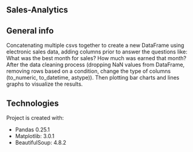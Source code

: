 ## Sales-Analytics

## General info

Concatenating multiple csvs together to create a new DataFrame using electronic sales data, adding columns prior to answer the questions like: What was the best month for sales? How much was earned that month?  
After the data cleaning process (dropping NaN values from DataFrame, removing rows based on a condition, 
change the type of columns (to_numeric, to_datetime, astype)). Then plotting bar charts and lines graphs to visualize the results.
  


## Technologies
Project is created with:

* Pandas 0.25.1
* Matplotlib: 3.0.1
* BeautifulSoup: 4.8.2
